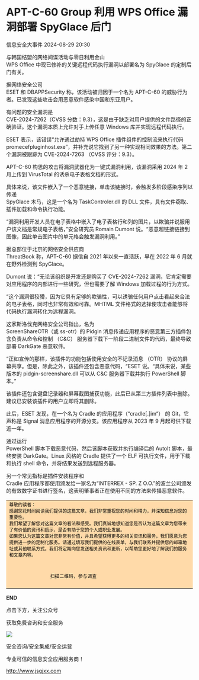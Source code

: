 #  APT-C-60 Group 利用 WPS Office 漏洞部署 SpyGlace 后门   
 信息安全大事件   2024-08-29 20:30  
  
与韩国结盟的网络间谍活动与零日利用金山   
WPS Office 中现已修补的关键远程代码执行漏洞以部署名为 SpyGlace 的定制后门有关。  
  
据网络安全公司   
ESET 和 DBAPPSecurity 称，该活动被归因于一个名为 APT-C-60 的威胁行为者。已发现这些攻击会用恶意软件感染中国和东亚用户。  
  
有问题的安全漏洞是   
CVE-2024-7262（CVSS 分数：9.3），这是由于缺乏对用户提供的文件路径的正确验证。这个漏洞本质上允许对手上传任意 Windows 库并实现远程代码执行。  
  
ESET 表示，该错误“允许通过劫持 WPS Office 插件组件的控制流来执行代码promecefpluginhost.exe”，并补充说它找到了另一种实现相同效果的方法。第二个漏洞被跟踪为 CVE-2024-7263 （CVSS 评分：9.3）。  
  
APT-C-60 构思的攻击将漏洞武器化为一键式漏洞利用，该漏洞采用 2024 年 2 月上传到 VirusTotal 的诱杀电子表格文档的形式。  
  
具体来说，该文件嵌入了一个恶意链接，单击该链接时，会触发多阶段感染序列以传递   
SpyGlace 木马，这是一个名为 TaskControler.dll 的 DLL 文件，具有文件窃取、插件加载和命令执行功能。  
  
“漏洞利用开发人员在电子表格中嵌入了电子表格行和列的图片，以欺骗并说服用户该文档是常规电子表格，”安全研究员 Romain Dumont 说。“恶意超链接链接到图像，因此单击图片中的单元格会触发漏洞利用。”  
  
据总部位于北京的网络安全供应商   
ThreatBook 称，APT-C-60 据信自 2021 年以来一直活跃，早在 2022 年 6 月就在野外检测到 SpyGlace。  
  
Dumont 说：“无论该组织是开发还是购买了 CVE-2024-7262 漏洞，它肯定需要对应用程序的内部进行一些研究，但也需要了解 Windows 加载过程的行为方式。  
  
“这个漏洞很狡猾，因为它具有足够的欺骗性，可以诱骗任何用户点击看起来合法的电子表格，同时也非常有效和可靠。MHTML 文件格式的选择使攻击者能够将代码执行漏洞转化为远程漏洞。  
  
这家斯洛伐克网络安全公司指出，名为   
ScreenShareOTR（或 ss-otr）的 Pidgin 消息传递应用程序的恶意第三方插件包含负责从命令和控制 （C&C） 服务器下载下一阶段二进制文件的代码，最终导致部署 DarkGate 恶意软件。  
  
“正如宣传的那样，该插件的功能包括使用安全的不记录消息 （OTR） 协议的屏幕共享。但是，除此之外，该插件还包含恶意代码，“ESET 说。“具体来说，某些版本的 pidgin-screenshare.dll 可以从 C&C 服务器下载并执行 PowerShell 脚本。”  
  
该插件还包含键盘记录器和屏幕截图捕获功能，此后已从第三方插件列表中删除。建议已安装该插件的用户立即将其删除。  
  
此后，ESET 发现，在一个名为 Cradle 的应用程序（“cradle[.]im“） 的 Git，它声称是 Signal 消息应用程序的开源分支。该应用程序从 2023 年 9 月起可供下载近一年。  
  
通过运行   
PowerShell 脚本下载恶意代码，然后该脚本获取并执行编译后的 AutoIt 脚本，最终安装 DarkGate。Linux 风格的 Cradle 提供了一个 ELF 可执行文件，用于下载和执行 shell 命令，并将结果发送到远程服务器。  
  
另一个常见指标是插件安装程序和   
Cradle 应用程序都使用颁发给一家名为“INTERREX - SP. Z O.O.”的波兰公司颁发的有效数字证书进行签名，这表明肇事者正在使用不同的方法来传播恶意软件。  
  
<table><tbody style="-webkit-tap-highlight-color: transparent;outline: 0px;visibility: visible;"><tr class="ue-table-interlace-color-single js_darkmode__0" data-style="-webkit-tap-highlight-color: transparent; outline: 0px; background-color: rgb(28, 28, 28); visibility: visible; color: rgb(205, 205, 205) !important;" style="-webkit-tap-highlight-color: transparent;outline: 0px;background-color: rgb(28, 28, 28);visibility: visible;color: rgb(205, 205, 205) !important;"><td width="557" valign="top" data-style="-webkit-tap-highlight-color: transparent; outline: 0px; word-break: break-all; hyphens: auto; border-color: rgb(76, 76, 76); background-color: rgb(255, 218, 169); visibility: visible; color: rgb(25, 25, 25) !important;" class="js_darkmode__1" style="-webkit-tap-highlight-color: transparent;outline: 0px;word-break: break-all;hyphens: auto;border-color: rgb(76, 76, 76);background-color: rgb(255, 218, 169);visibility: visible;color: rgb(25, 25, 25) !important;"><section style="-webkit-tap-highlight-color: transparent;outline: 0px;line-height: normal;visibility: visible;"><span style="-webkit-tap-highlight-color: transparent;outline: 0px;font-size: 12px;visibility: visible;color: rgb(0, 0, 0);">尊敬的读者：<br style="-webkit-tap-highlight-color: transparent;outline: 0px;visibility: visible;"/>感谢您花时间阅读我们提供的这篇文章。我们非常重视您的时间和精力，并深知信息对您的重要性。<br style="-webkit-tap-highlight-color: transparent;outline: 0px;visibility: visible;"/>我们希望了解您对这篇文章的看法和感受。我们真诚地想知道您是否认为这篇文章为您带来了有价值的资讯和启示，是否有助于您的个人或职业发展。<br style="-webkit-tap-highlight-color: transparent;outline: 0px;visibility: visible;"/>如果您认为这篇文章对您非常有价值，并且希望获得更多的相关资讯和服务，我们愿意为您提供进一步的定制化服务。请通过填写我们提供的在线表单，与我们联系并提供您的邮箱地址或其他联系方式。我们将定期向您发送相关资讯和更新，以帮助您更好地了解我们的服务和文章内容。</span></section><section style="-webkit-tap-highlight-color: transparent;outline: 0px;line-height: normal;visibility: visible;"><br style="-webkit-tap-highlight-color: transparent;outline: 0px;visibility: visible;"/></section><section style="-webkit-tap-highlight-color: transparent;outline: 0px;line-height: normal;text-indent: 0em;visibility: visible;"><span style="-webkit-tap-highlight-color: transparent;outline: 0px;color: rgb(0, 0, 0);">                   </span><img class="rich_pages wxw-img" data-backh="106" data-backw="106" data-cropselx1="0" data-cropselx2="119" data-cropsely1="0" data-cropsely2="119" data-galleryid="" data-imgfileid="100006038" data-ratio="1" data-s="300,640" data-type="png" data-w="1000" data-src="https://mmbiz.qpic.cn/sz_mmbiz_png/JqliagemfTA5N8G6ZVujodYTTD7NSaxFG5suXlkibicfoGRzCk6vHhCUBx7ST8b4AxdsFVNNAH4ltePBWX4AxKY0A/640?wx_fmt=other&amp;wxfrom=5&amp;wx_lazy=1&amp;wx_co=1&amp;tp=webp" style="-webkit-tap-highlight-color: transparent;outline: 0px;font-family: 宋体;font-size: 14px;letter-spacing: 0.578px;text-align: center;visibility: visible !important;width: 119px !important;"/></section><section style="-webkit-tap-highlight-color: transparent;outline: 0px;line-height: normal;text-indent: 0em;"><span style="-webkit-tap-highlight-color: transparent;outline: 0px;font-family: 宋体;font-size: 12px;letter-spacing: 0.578px;text-align: center;color: rgb(0, 0, 0);">                               扫描二维码，参与调查</span></section><section style="-webkit-tap-highlight-color: transparent;outline: 0px;line-height: normal;"><br style="-webkit-tap-highlight-color: transparent;outline: 0px;letter-spacing: 0.544px;"/></section></td></tr></tbody></table>  
  
  
**END**  
  
  
  
点击下方，关注公众号  
  
获取免费咨询和安全服务  
  
![](https://mmbiz.qpic.cn/mmbiz_png/JqliagemfTA5OxIlGh6IbpxrTJHkcY5DZ4O80nevX4Ev7IHvjZfPZDDMxibSVWk4IdYfaYpuhBgz2iaWS5tzXZLJw/640?wx_fmt=other&wxfrom=5&wx_lazy=1&wx_co=1&tp=webp "")  
  
  
  
  
安全咨询/安全集成/安全运营  
  
专业可信的信息安全应用服务商！  
  
http://www.jsgjxx.com  
  
  
  
